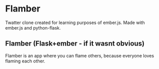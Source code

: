 # Flamber

Twatter clone created for learning purposes of ember.js. Made with ember.js and python-flask.

## Flamber (Flask+ember - if it wasnt obvious)

Flamber is an app where you can flame others, because everyone loves flaming each other.
